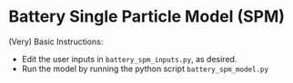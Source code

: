 # Battery Single Particle Model (SPM)

(Very) Basic Instructions:

- Edit the user inputs in `battery_spm_inputs.py`, as desired.
- Run the model by running the python script `battery_spm_model.py`
